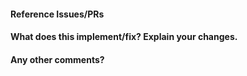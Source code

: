 <!--
Thanks for contributing a pull request! Please ensure you have taken a look at
the contribution guidelines: https://github.com/skops-dev/skops/blob/main/CONTRIBUTING.rst
-->

#### Reference Issues/PRs
<!--
Example: Fixes #1234. See also #3456.
Please use keywords (e.g., Fixes, partially fixes) to create link to the issues 
or pull requests you resolved, so that they will automatically be closed when 
your pull request is merged. 
See https://github.com/blog/1506-closing-issues-via-pull-requests
-->


#### What does this implement/fix? Explain your changes.


#### Any other comments?


<!--
Please be aware that we are a loose team of volunteers so patience is
necessary; assistance handling other issues is very welcome. We value
all user contributions, no matter how minor they are. If we are slow to
review, either the pull request needs some benchmarking, tinkering,
convincing, etc. or more likely the reviewers are simply busy.

Thanks for contributing!
-->